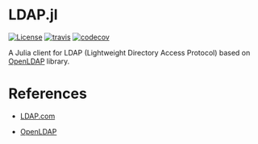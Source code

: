 
# LDAP.jl

[![License][license-img]](LICENSE)
[![travis][travis-img]][travis-url]
[![codecov][codecov-img]][codecov-url]

[license-img]: http://img.shields.io/badge/license-MIT-brightgreen.svg?style=flat-square
[travis-img]: https://img.shields.io/travis/felipenoris/LDAP.jl/master.svg?logo=travis&label=Linux&style=flat-square
[travis-url]: https://travis-ci.org/felipenoris/LDAP.jl
[codecov-img]: https://img.shields.io/codecov/c/github/felipenoris/LDAP.jl/master.svg?label=codecov&style=flat-square
[codecov-url]: http://codecov.io/github/felipenoris/LDAP.jl?branch=master

A Julia client for LDAP (Lightweight Directory Access Protocol) based on [OpenLDAP](https://www.openldap.org/) library.

# References

* [LDAP.com](https://ldap.com/)

* [OpenLDAP](https://www.openldap.org/)
